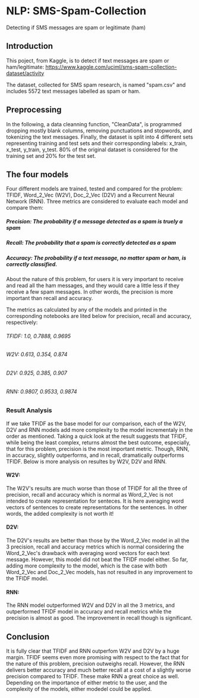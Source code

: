 # NLP: SMS-Spam-Collection
Detecting if SMS messages are spam or legitimate (ham)

## Introduction
This poject, from Kaggle, is to detect if text messages are spam or ham/legitimate:
https://www.kaggle.com/uciml/sms-spam-collection-dataset/activity

The dataset, collected for SMS spam research, is named "spam.csv" and includes 5572 text messages labelled as spam or ham. 

## Preprocessing
In the following, a data cleanning function, "CleanData", is programmed dropping mostly blank columns, removing punctuations and stopwords, and tokenizing the text messages. Finally, the dataset is split into 4 different sets representing training and test sets and their corresponding labels: x_train, x_test, y_train, y_test. 80% of the original dataset is considered for the training set and 20% for the test set.

## The four models

Four different models are trained, tested and compared for the problem: TFIDF, Word_2_Vec (W2V), Doc_2_Vec (D2V) and a Recurrent Neural Network (RNN). Three metrics are considered to evaluate each model and compare them:

##### Precision: The probability  if a message detected as a spam is truely a spam
##### Recall: The probability that a spam is correctly detected as a spam
##### Accuracy: The probability if a text message, no matter spam or ham, is correctly classified.

About the nature of this problem, for users it is very important to receive and read all the ham messages, and they would care a little less if they receive a few spam messages. In other words, the precision is more important than recall and accuracy.

The metrics as calculated by any of the models and printed in the corresponding notebooks are lited below for precision, recall and accuracy, respectively:


###### TFIDF:   1.0,    0.7888,   0.9695
###### W2V:    0.613, 0.354, 0.874
###### D2V:    0.925, 0.385, 0.907
###### RNN:    0.9807, 0.9533, 0.9874


### Result Analysis
If we take TFIDF as the base model for our comparison, each of the W2V, D2V and RNN models add
more complexity to the model incrementaly in the order as mentioned. Taking a quick look at the result suggests that TFIDF, while being the least complex, returns almost the best outcome, especially, that for this problem, precision is the most important metric. Though, RNN, in accuracy, slightly outperforms, and in recall, dramatically outperforms TFIDF. Below is more analysis on resultes by W2V, D2V and RNN.

#### W2V:
The W2V's results are much worse than those of TFIDF for all the three of precision, recall and accuracy which is normal as Word_2_Vec is not intended to create representation for senteces. It is here averaging word vectors of sentences to create representations for the sentences. In other words, the added complexity is not worth it!

#### D2V:
The D2V's results are better than those by the Word_2_Vec model in all the 3 precision, recall and accuracy metrics which is normal considering the Word_2_Vec's drawback with averaging word vectors for each text message. However, this model did not beat the TFIDF model either. So far, adding more complexity to the model, which is the case with both Word_2_Vec and Doc_2_Vec models, has not resulted in any improvement to the TFIDF model.

#### RNN:
The RNN model outperformed W2V and D2V in all the 3 metrics, and outperformed TFIDF model in accuracy and recall metrics while the precision is almost as good. The improvement in recall though is significant.

## Conclusion
It is fully clear that TFIDF and RNN outperfom W2V and D2V by a huge margin. TFIDF seems even more promising with respect to the fact that for the nature of this problem, precision outweighs recall. However, the RNN delivers better accuracy and much better recall at a cost of a slightly worse precision compared to TFIDF. These make RNN a great choice as well. Depending on the importance of either metric to the user, and the complexity of the models, either modedel could be applied.
